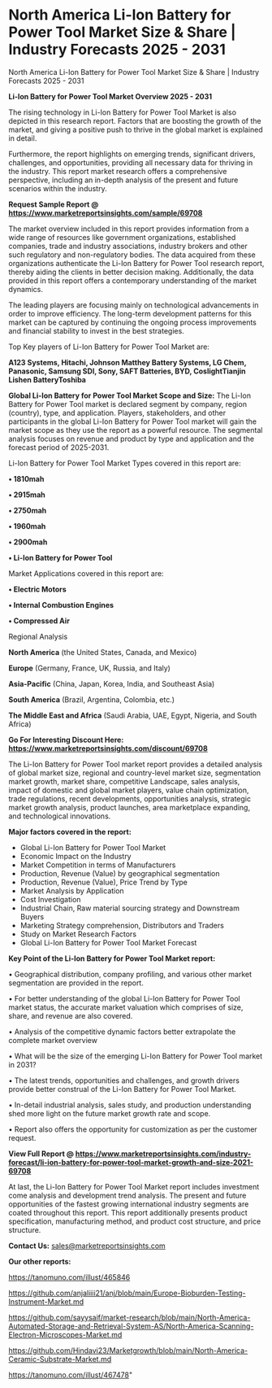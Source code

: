 # North America Li-Ion Battery for Power Tool Market Size & Share | Industry Forecasts 2025 - 2031
North America Li-Ion Battery for Power Tool Market Size & Share | Industry Forecasts 2025 - 2031

<Strong> Li-Ion Battery for Power Tool Market Overview 2025 - 2031</strong>

The rising technology in Li-Ion Battery for Power Tool Market is also depicted in this research report. Factors that are boosting the growth of the market, and giving a positive push to thrive in the global market is explained in detail.

Furthermore, the report highlights on emerging trends, significant drivers, challenges, and opportunities, providing all necessary data for thriving in the industry. This report market research offers a comprehensive perspective, including an in-depth analysis of the present and future scenarios within the industry.

<strong>Request Sample Report @ <a href=https://www.marketreportsinsights.com/sample/69708>https://www.marketreportsinsights.com/sample/69708</a></strong>

The market overview included in this report provides information from a wide range of resources like government organizations, established companies, trade and industry associations, industry brokers and other such regulatory and non-regulatory bodies. The data acquired from these organizations authenticate the Li-Ion Battery for Power Tool research report, thereby aiding the clients in better decision making. Additionally, the data provided in this report offers a contemporary understanding of the market dynamics.

The leading players are focusing mainly on technological advancements in order to improve efficiency. The long-term development patterns for this market can be captured by continuing the ongoing process improvements and financial stability to invest in the best strategies.

Top Key players of Li-Ion Battery for Power Tool Market are:

<strong>A123 Systems, Hitachi, Johnson Matthey Battery Systems, LG Chem, Panasonic, Samsung SDI, Sony, SAFT Batteries, BYD, CoslightTianjin Lishen BatteryToshiba</strong>

<strong><b>Global Li-Ion Battery for Power Tool Market Scope and Size:</b></strong>
The Li-Ion Battery for Power Tool market is declared segment by company, region (country), type, and application. Players, stakeholders, and other participants in the global Li-Ion Battery for Power Tool market will gain the market scope as they use the report as a powerful resource. The segmental analysis focuses on revenue and product by type and application and the forecast period of 2025-2031.

Li-Ion Battery for Power Tool Market Types covered in this report are:

<strong>• 1810mah

• 2915mah

• 2750mah

• 1960mah

• 2900mah

• Li-Ion Battery for Power Tool</strong>

Market Applications covered in this report are:

<strong>• Electric Motors

• Internal Combustion Engines

• Compressed Air</strong> 

Regional Analysis

<strong>North America</strong> (the United States, Canada, and Mexico)

<strong>Europe</strong> (Germany, France, UK, Russia, and Italy)

<strong>Asia-Pacific</strong> (China, Japan, Korea, India, and Southeast Asia)

<strong>South America</strong> (Brazil, Argentina, Colombia, etc.)

<strong>The Middle East and Africa</strong> (Saudi Arabia, UAE, Egypt, Nigeria, and South Africa)

<strong>Go For Interesting Discount Here: <a href=https://www.marketreportsinsights.com/discount/69708>https://www.marketreportsinsights.com/discount/69708</a></strong>

The Li-Ion Battery for Power Tool market report provides a detailed analysis of global market size, regional and country-level market size, segmentation market growth, market share, competitive Landscape, sales analysis, impact of domestic and global market players, value chain optimization, trade regulations, recent developments, opportunities analysis, strategic market growth analysis, product launches, area marketplace expanding, and technological innovations.

<strong><b>Major factors covered in the report:</b></strong>
<ul>
  <li>Global Li-Ion Battery for Power Tool Market </li>
  <li>Economic Impact on the Industry</li>
  <li>Market Competition in terms of Manufacturers</li>
  <li>Production, Revenue (Value) by geographical segmentation</li>
  <li>Production, Revenue (Value), Price Trend by Type</li>
  <li>Market Analysis by Application</li>
  <li>Cost Investigation</li>
  <li>Industrial Chain, Raw material sourcing strategy and Downstream Buyers</li>
  <li>Marketing Strategy comprehension, Distributors and Traders</li>
  <li>Study on Market Research Factors</li>
  <li>Global Li-Ion Battery for Power Tool Market Forecast</li>
</ul>

<strong><b>Key Point of the Li-Ion Battery for Power Tool Market report:</b></strong>

• Geographical distribution, company profiling, and various other market segmentation are provided in the report.

• For better understanding of the global Li-Ion Battery for Power Tool market status, the accurate market valuation which comprises of size, share, and revenue are also covered.

• Analysis of the competitive dynamic factors better extrapolate the complete market overview

• What will be the size of the emerging Li-Ion Battery for Power Tool market in 2031?

• The latest trends, opportunities and challenges, and growth drivers provide better construal of the Li-Ion Battery for Power Tool Market.

• In-detail industrial analysis, sales study, and production understanding shed more light on the future market growth rate and scope.

• Report also offers the opportunity for customization as per the customer request.

<strong><b>View Full Report @ <a href=https://www.marketreportsinsights.com/industry-forecast/li-ion-battery-for-power-tool-market-growth-and-size-2021-69708>https://www.marketreportsinsights.com/industry-forecast/li-ion-battery-for-power-tool-market-growth-and-size-2021-69708</a></b></strong>


At last, the Li-Ion Battery for Power Tool Market report includes investment come analysis and development trend analysis. The present and future opportunities of the fastest growing international industry segments are coated throughout this report. This report additionally presents product specification, manufacturing method, and product cost structure, and price structure.

<strong>Contact Us:</strong>
sales@marketreportsinsights.com

<strong>Our other reports:</strong>

<a href=https://tanomuno.com/illust/465846>https://tanomuno.com/illust/465846</a>

<a href=https://github.com/anjaliiii21/anj/blob/main/Europe-Bioburden-Testing-Instrument-Market.md>https://github.com/anjaliiii21/anj/blob/main/Europe-Bioburden-Testing-Instrument-Market.md</a>

<a href=https://github.com/sayysaif/market-research/blob/main/North-America-Automated-Storage-and-Retrieval-System-AS/North-America-Scanning-Electron-Microscopes-Market.md>https://github.com/sayysaif/market-research/blob/main/North-America-Automated-Storage-and-Retrieval-System-AS/North-America-Scanning-Electron-Microscopes-Market.md</a>

<a href=https://github.com/Hindavi23/Marketgrowth/blob/main/North-America-Ceramic-Substrate-Market.md>https://github.com/Hindavi23/Marketgrowth/blob/main/North-America-Ceramic-Substrate-Market.md</a>

<a href=https://tanomuno.com/illust/467478>https://tanomuno.com/illust/467478</a>"
